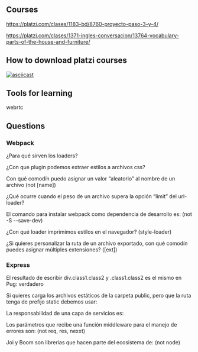 ## Courses

https://platzi.com/clases/1183-bd/8760-proyecto-paso-3-y-4/

https://platzi.com/clases/1371-ingles-conversacion/13764-vocabulary-parts-of-the-house-and-furniture/

## How to download platzi courses

[![asciicast](https://cdn-b-east.streamable.com/image/el3xb_first.jpg?token=f7VbJ1WUmUaIpBCXWNXEEQ&expires=1550444421)](https://cdn-b-east.streamable.com/video/mp4/el3xb.mp4?token=VIMgDATVRryNxVF05g4HIg&expires=1550444324)

## Tools for learning

webrtc

## Questions

### Webpack

¿Para qué sirven los loaders?

¿Con que plugin podemos extraer estilos a archivos css?

Con qué comodín puedo asignar un valor “aleatorio” al nombre de un archivo (not [name])

¿Qué ocurre cuando el peso de un archivo supera la opción “limit” del url-loader?

El comando para instalar webpack como dependencia de desarrollo es: (not -S --save-dev)

¿Con qué loader imprimimos estilos en el navegador? (style-loader)

¿Si quieres personalizar la ruta de un archivo exportado, con qué comodín puedes asignar múltiples extensiones? ([ext])

### Express

El resultado de escribir div.class1.class2 y .class1.class2 es el mismo en Pug: verdadero

Si quieres carga los archivos estáticos de la carpeta public, pero que la ruta tenga de prefijo static debemos usar:

La responsabilidad de una capa de servicios es:

Los parámetros que recibe una función middleware para el manejo de errores son: (not req, res, nexxt)

Joi y Boom son librerias que hacen parte del ecosistema de: (not node)
